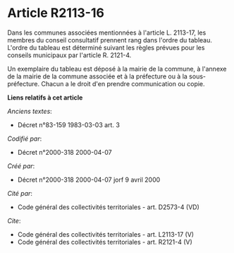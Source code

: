 # Article R2113-16

Dans les communes associées mentionnées à l'article L. 2113-17, les membres du conseil consultatif prennent rang dans l'ordre
du tableau. L'ordre du tableau est déterminé suivant les règles prévues pour les conseils municipaux par l'article R. 2121-4.

Un exemplaire du tableau est déposé à la mairie de la commune, à l'annexe de la mairie de la commune associée et à la
préfecture ou à la sous-préfecture. Chacun a le droit d'en prendre communication ou copie.

**Liens relatifs à cet article**

_Anciens textes_:

  - Décret n°83-159 1983-03-03 art. 3

_Codifié par_:

  - Décret n°2000-318 2000-04-07

_Créé par_:

  - Décret n°2000-318 2000-04-07 jorf 9 avril 2000

_Cité par_:

  - Code général des collectivités territoriales - art. D2573-4 (VD)

_Cite_:

  - Code général des collectivités territoriales - art. L2113-17 (V)
  - Code général des collectivités territoriales - art. R2121-4 (V)
